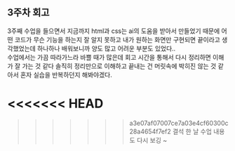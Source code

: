 ## 3주차 회고

3주째 수업을 들으면서 지금까지 html과 css는 ai의 도움을 받아서 만들었기 때문에 어떤 코드가 무슨 기능을 하는지 잘 알지 못하고 내가 원하는 화면만 구현되면 끝이라고 생각했었는데 하나하나 배워보니까 양도 많고 어려운 부분도 있었다.. <br>
수업에서는 가끔 따라가느라 바쁠 때가 많은데 회고 시간을 통해서 다시 정리하면 이해가 잘 가는 것 같다
솔직히 정리만으로 이해하고 끝내는 건 머릿속에 박히진 않는 것 같아서 혼자 실습을 반복하던지 해봐야겠다.

<<<<<<< HEAD
=======


>>>>>>> a3e07af07007ce7a03e4cf60300c28a4654f7ef2
결석 한 날 수업 내용도 다시 보깅 ~
